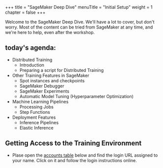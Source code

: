 +++
title = "SageMaker Deep Dive"
menuTitle = "Initial Setup"
weight = 1
chapter = false
+++

Welcome to the SageMaker Deep Dive. We'll have a lot to cover, but don't worry. Most of the content can be tried from SageMaker at any time, and we're here to help, even after the workshop.

## today's agenda:

- Distributed Training
  - Introduction
  - Preparing a script for Distributed Training
- Other Training Features in SageMaker
  - Spot instances and checkpoints
  - SageMaker Debugger
  - SageMaker Experiments
  - Automatic Model Tuning (Hyperparameter Optimization)
- Machine Learning Pipelines
  - Processing Jobs
  - Step Functions
- Deployment Features
  - Inference Pipelines
  - Elastic Inference

## Getting Access to the Training Environment

- Plase open the [accounts table](/files/accounts.pdf) below and find the login URL assigned to your name. Click on it and follow the login instructions online.
